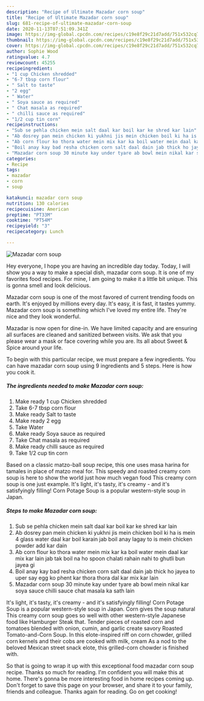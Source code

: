```yaml
---
description: "Recipe of Ultimate Mazadar corn soup"
title: "Recipe of Ultimate Mazadar corn soup"
slug: 681-recipe-of-ultimate-mazadar-corn-soup
date: 2020-11-13T07:51:09.341Z
image: https://img-global.cpcdn.com/recipes/c19e8f29c21d7add/751x532cq70/mazadar-corn-soup-recipe-main-photo.jpg
thumbnail: https://img-global.cpcdn.com/recipes/c19e8f29c21d7add/751x532cq70/mazadar-corn-soup-recipe-main-photo.jpg
cover: https://img-global.cpcdn.com/recipes/c19e8f29c21d7add/751x532cq70/mazadar-corn-soup-recipe-main-photo.jpg
author: Sophie Wood
ratingvalue: 4.7
reviewcount: 45255
recipeingredient:
- "1 cup Chicken shredded"
- "6-7 tbsp corn flour"
- " Salt to taste"
- "2 egg"
- " Water"
- " Soya sauce as required"
- " Chat masala as required"
- " chilli sauce as required"
- "1/2 cup tin corn"
recipeinstructions:
- "Sub se pehla chicken mein salt daal kar boil kar ke shred kar lain"
- "Ab dosrey pan mein chicken ki yukhni jis mein chicken boil ki ha is mein 4 glass water daal kar boil karain jab boil anay lagay to is mein chicken powder add kar dain"
- "Ab corn flour ko thora water mein mix kar ka boil water mein daal kar mix kar lain jab tak boil na ho spoon chalati rahain nahi to ghutli bun jayea gi"
- "Boil anay kay bad resha chicken corn salt daal dain jab thick ho jayea to uper say egg ko phent kar thora thora dal kar mix kar lain"
- "Mazadar corn soup 30 minute kay under tyare ab bowl mein nikal kar soya sauce chilli sauce chat masala ka sath lain"
categories:
- Recipe
tags:
- mazadar
- corn
- soup

katakunci: mazadar corn soup 
nutrition: 130 calories
recipecuisine: American
preptime: "PT33M"
cooktime: "PT54M"
recipeyield: "3"
recipecategory: Lunch

---
```



![Mazadar corn soup](https://img-global.cpcdn.com/recipes/c19e8f29c21d7add/751x532cq70/mazadar-corn-soup-recipe-main-photo.jpg)

Hey everyone, I hope you are having an incredible day today. Today, I will show you a way to make a special dish, mazadar corn soup. It is one of my favorites food recipes. For mine, I am going to make it a little bit unique. This is gonna smell and look delicious.

Mazadar corn soup is one of the most favored of current trending foods on earth. It's enjoyed by millions every day. It's easy, it is fast, it tastes yummy. Mazadar corn soup is something which I've loved my entire life. They're nice and they look wonderful.

Mazadar is now open for dine-in. We have limited capacity and are ensuring all surfaces are cleaned and sanitized between visits. We ask that you please wear a mask or face covering while you are. Its all about Sweet &amp; Spice around your life.


To begin with this particular recipe, we must prepare a few ingredients. You can have mazadar corn soup using 9 ingredients and 5 steps. Here is how you cook it.

<!--inarticleads1-->

##### The ingredients needed to make Mazadar corn soup:

1. Make ready 1 cup Chicken shredded
1. Take 6-7 tbsp corn flour
1. Make ready  Salt to taste
1. Make ready 2 egg
1. Take  Water
1. Make ready  Soya sauce as required
1. Take  Chat masala as required
1. Make ready  chilli sauce as required
1. Take 1/2 cup tin corn


Based on a classic matzo-ball soup recipe, this one uses masa harina for tamales in place of matzo meal for. This speedy and roasted creamy corn soup is here to show the world just how much vegan food This creamy corn soup is one just example. It&#39;s light, it&#39;s tasty, it&#39;s creamy - and it&#39;s satisfyingly filling! Corn Potage Soup is a popular western-style soup in Japan. 

<!--inarticleads2-->

##### Steps to make Mazadar corn soup:

1. Sub se pehla chicken mein salt daal kar boil kar ke shred kar lain
1. Ab dosrey pan mein chicken ki yukhni jis mein chicken boil ki ha is mein 4 glass water daal kar boil karain jab boil anay lagay to is mein chicken powder add kar dain
1. Ab corn flour ko thora water mein mix kar ka boil water mein daal kar mix kar lain jab tak boil na ho spoon chalati rahain nahi to ghutli bun jayea gi
1. Boil anay kay bad resha chicken corn salt daal dain jab thick ho jayea to uper say egg ko phent kar thora thora dal kar mix kar lain
1. Mazadar corn soup 30 minute kay under tyare ab bowl mein nikal kar soya sauce chilli sauce chat masala ka sath lain


It&#39;s light, it&#39;s tasty, it&#39;s creamy - and it&#39;s satisfyingly filling! Corn Potage Soup is a popular western-style soup in Japan. Corn gives the soup natural This creamy corn soup goes so well with other western-style Japanese food like Hamburger Steak that. Tender pieces of roasted corn and tomatoes blended with onion, cumin, and garlic create savory Roasted Tomato-and-Corn Soup. In this elote-inspired riff on corn chowder, grilled corn kernels and their cobs are cooked with milk, cream As a nod to the beloved Mexican street snack elote, this grilled-corn chowder is finished with. 

So that is going to wrap it up with this exceptional food mazadar corn soup recipe. Thanks so much for reading. I'm confident you will make this at home. There's gonna be more interesting food in home recipes coming up. Don't forget to save this page on your browser, and share it to your family, friends and colleague. Thanks again for reading. Go on get cooking!
